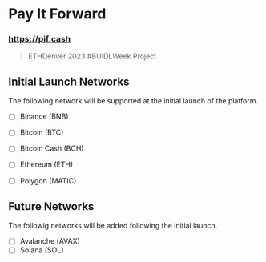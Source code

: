 # Pay It Forward

### https://pif.cash

> ETHDenver 2023 #BUIDLWeek Project


## Initial Launch Networks

The following network will be supported at the initial launch of the platform.

- [ ] Binance (BNB)
- [ ] Bitcoin (BTC)
- [ ] Bitcoin Cash (BCH)
- [ ] Ethereum (ETH)
- [ ] Polygon (MATIC)


## Future Networks

The followig networks will be added following the initial launch.

- [ ] Avalanche (AVAX)
- [ ] Solana (SOL)
